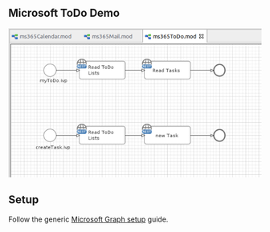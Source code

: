 
## Microsoft ToDo Demo

![demo-toDo](doc/img/demo_toDo.png)

## Setup

Follow the generic [Microsoft Graph setup](../msgraph/README.md) guide.